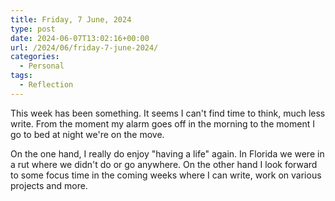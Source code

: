 ```yaml
---
title: Friday, 7 June, 2024
type: post
date: 2024-06-07T13:02:16+00:00
url: /2024/06/friday-7-june-2024/
categories:
  - Personal
tags:
  - Reflection
---
```


This week has been something. It seems I can't find time to think, much less write. From the moment my alarm goes off in the morning to the moment I go to bed at night we're on the move.

On the one hand, I really do enjoy "having a life" again. In Florida we were in a rut where we didn't do or go anywhere. On the other hand I look forward to some focus time in the coming weeks where I can write, work on various projects and more.
